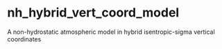 # nh_hybrid_vert_coord_model
A non-hydrostatic atmospheric model in hybrid isentropic-sigma vertical coordinates
